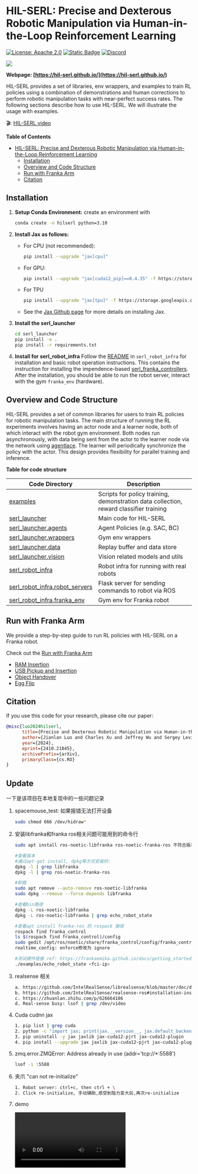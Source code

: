 # HIL-SERL: Precise and Dexterous Robotic Manipulation via Human-in-the-Loop Reinforcement Learning

[![License: Apache 2.0](https://img.shields.io/badge/License-Apache%202.0-blue.svg)](https://opensource.org/licenses/Apache-2.0)
[![Static Badge](https://img.shields.io/badge/Project-Page-a)](https://hil-serl.github.io/)
[![Discord](https://img.shields.io/discord/1302866684612444190?label=Join%20Us%20on%20Discord&logo=discord&color=7289da)](https://discord.gg/G4xPJEhwuC)


![](./docs/images/task_banner.gif)


**Webpage: [https://hil-serl.github.io/](https://hil-serl.github.io/)**

HIL-SERL provides a set of libraries, env wrappers, and examples to train RL policies using a combination of demonstrations and human corrections to perform robotic manipulation tasks with near-perfect success rates. The following sections describe how to use HIL-SERL. We will illustrate the usage with examples.

🎬: [HIL-SERL video](https://www.youtube.com/watch?v=GuD_-zhJgbs)

**Table of Contents**
- [HIL-SERL: Precise and Dexterous Robotic Manipulation via Human-in-the-Loop Reinforcement Learning](#serl-a-software-suite-for-sample-efficient-robotic-reinforcement-learning)
  - [Installation](#installation)
  - [Overview and Code Structure](#overview-and-code-structure)
  - [Run with Franka Arm](#run-with-franka-arm)
  <!-- - [Contribution](#contribution) -->
  - [Citation](#citation)

## Installation
1. **Setup Conda Environment:**
    create an environment with
    ```bash
    conda create -n hilserl python=3.10
    ```

2. **Install Jax as follows:**
    - For CPU (not recommended):
        ```bash
        pip install --upgrade "jax[cpu]"
        ```

    - For GPU:
        ```bash
        pip install --upgrade "jax[cuda12_pip]==0.4.35" -f https://storage.googleapis.com/jax-releases/jax_cuda_releases.html
        ```

    - For TPU
        ```bash
        pip install --upgrade "jax[tpu]" -f https://storage.googleapis.com/jax-releases/libtpu_releases.html
        ```
    - See the [Jax Github page](https://github.com/google/jax) for more details on installing Jax.

3. **Install the serl_launcher**
    ```bash
    cd serl_launcher
    pip install -e .
    pip install -r requirements.txt
    ```

4. **Install for serl_robot_infra** Follow the [README](./serl_robot_infra/README.md) in `serl_robot_infra` for installation and basic robot operation instructions. This contains the instruction for installing the impendence-based [serl_franka_controllers](https://github.com/rail-berkeley/serl_franka_controllers). After the installation, you should be able to run the robot server, interact with the gym `franka_env` (hardware).

## Overview and Code Structure

HIL-SERL provides a set of common libraries for users to train RL policies for robotic manipulation tasks. The main structure of running the RL experiments involves having an actor node and a learner node, both of which interact with the robot gym environment. Both nodes run asynchronously, with data being sent from the actor to the learner node via the network using [agentlace](https://github.com/youliangtan/agentlace). The learner will periodically synchronize the policy with the actor. This design provides flexibility for parallel training and inference.

<!-- <p align="center">
  <img src="./docs/images/software_design.png" width="80%"/>
</p> -->

**Table for code structure**

| Code Directory | Description |
| --- | --- |
| [examples](https://github.com/rail-berkeley/hil-serl/blob/main/examples) | Scripts for policy training, demonstration data collection, reward classifier training |
| [serl_launcher](https://github.com/rail-berkeley/hil-serl/blob/main/serl_launcher) | Main code for HIL-SERL |
| [serl_launcher.agents](https://github.com/rail-berkeley/hil-serl/blob/main/serl_launcher/serl_launcher/agents/) | Agent Policies (e.g. SAC, BC) |
| [serl_launcher.wrappers](https://github.com/rail-berkeley/hil-serl/blob/main/serl_launcher/serl_launcher/wrappers) | Gym env wrappers |
| [serl_launcher.data](https://github.com/rail-berkeley/hil-serl/blob/main/serl_launcher/serl_launcher/data) | Replay buffer and data store |
| [serl_launcher.vision](https://github.com/rail-berkeley/hil-serl/blob/main/serl_launcher/serl_launcher/vision) | Vision related models and utils |
| [serl_robot_infra](./serl_robot_infra/) | Robot infra for running with real robots |
| [serl_robot_infra.robot_servers](https://github.com/rail-berkeley/hil-serl/blob/main/serl_robot_infra/robot_servers/) | Flask server for sending commands to robot via ROS |
| [serl_robot_infra.franka_env](https://github.com/rail-berkeley/hil-serl/blob/main/serl_robot_infra/franka_env/) | Gym env for Franka robot |

## Run with Franka Arm

We provide a step-by-step guide to run RL policies with HIL-SERL on a Franka robot.

Check out the [Run with Franka Arm](/docs/franka_walkthrough.md)
 - [RAM Insertion](/docs/franka_walkthrough.md#1-ram-insertion)
 - [USB Pickup and Insertion](/docs/franka_walkthrough.md#2-usb-pick-up-and-insertion)
 - [Object Handover](/docs/franka_walkthrough.md#3-object-handover)
 - [Egg Flip](/docs/franka_walkthrough.md#4-egg-flip)

<!-- ## Contribution

We welcome contributions to this repository! Fork and submit a PR if you have any improvements to the codebase. Before submitting a PR, please run `pre-commit run --all-files` to ensure that the codebase is formatted correctly. -->

## Citation

If you use this code for your research, please cite our paper:

```bibtex
@misc{luo2024hilserl,
      title={Precise and Dexterous Robotic Manipulation via Human-in-the-Loop Reinforcement Learning},
      author={Jianlan Luo and Charles Xu and Jeffrey Wu and Sergey Levine},
      year={2024},
      eprint={2410.21845},
      archivePrefix={arXiv},
      primaryClass={cs.RO}
}
```



## Update

一下是该项目在本地复现中的一些问题记录
1. spacemouse_test: 如果报错无法打开设备

    ```bash
    sudo chmod 666 /dev/hidraw*
    ```
2. 安装libfranka和franka ros相关问题可能用到的命令行
    ```bash
    sudo apt install ros-noetic-libfranka ros-noetic-franka-ros​ 不符合版本需求的话,从源码安装

    #查看版本​
    #通过apt-get install, dpkg等方式安装的:​
    dpkg -l | grep libfranka​
    dpkg -l | grep ros-noetic-franka-ros

    #卸载​
    sudo apt remove --auto-remove ros-noetic-libfranka​
    sudo dpkg --remove --force-depends libfranka

    #查看bin路径​
    dpkg -L ros-noetic-libfranka​
    dpkg -L ros-noetic-libfranka | grep echo_robot_state

    #查看apt install franka-ros 的 rospack 路径​
    rospack find franka_control​
    ls $(rospack find franka_control)/config​
    sudo gedit /opt/ros/noetic/share/franka_control/config/franka_control_node.yaml​
    realtime_config: enforce修改为 ignore

    #测试硬件链接 ref: https://frankaemika.github.io/docs/getting_started.html​
    ./examples/echo_robot_state <fci-ip>
    ```
3. realsense 相关
    ```bash
    a. https://github.com/IntelRealSense/librealsense/blob/master/doc/distribution_linux.md
    b. https://github.com/IntelRealSense/realsense-ros#installation-instructions
    c. https://zhuanlan.zhihu.com/p/626664186
    d. Real-sense busy: lsof | grep /dev/video
    ```

4. Cuda cudnn jax
    ```bash
    1. pip list | grep cuda
    2. python -c "import jax; print(jax.__version__, jax.default_backend())"
    3. pip uninstall -y jax jaxlib jax-cuda12-pjrt jax-cuda12-plugin
    4. pip install --upgrade jax jaxlib jax-cuda12-pjrt jax-cuda12-plugin
    ```

5. zmq.error.ZMQError: Address already in use (addr='tcp://*:5588')
    ```bash
    lsof -i :5588
    ```

6. 夹爪 "can not re-initialize"
    ```bash
    1. Robot server: ctrl+c, then ctrl + \
    2. Click re-initialize, 手动辅助,感受到阻力变大后,再次re-initialize
    ```

7. demo

    <video width="300" controls>
        <source src="./docs/videos/hilserl_franka_hw_test.mp4" type="video/mp4">
        Your browser does not support the video tag.
    </video>
